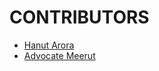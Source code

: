 # CONTRIBUTORS
- [Hanut Arora](https://github.com/HanutArora)
- [Advocate Meerut](https://github.com/advocatemeerut)